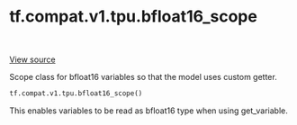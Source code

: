 <div itemscope itemtype="http://developers.google.com/ReferenceObject">
<meta itemprop="name" content="tf.compat.v1.tpu.bfloat16_scope" />
<meta itemprop="path" content="Stable" />
</div>

# tf.compat.v1.tpu.bfloat16_scope

<!-- Insert buttons and diff -->

<table class="tfo-notebook-buttons tfo-api" align="left">
</table>

<a target="_blank" href="/code/stable/tensorflow/python/tpu/bfloat16.py">View source</a>



Scope class for bfloat16 variables so that the model uses custom getter.

``` python
tf.compat.v1.tpu.bfloat16_scope()
```



<!-- Placeholder for "Used in" -->

This enables variables to be read as bfloat16 type when using get_variable.


